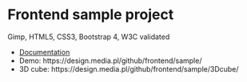 # Frontend sample project
Gimp, HTML5, CSS3, Bootstrap 4, W3C validated

<ul>
  <li><a href="https://design.media.pl/github/frontend/sample/doc/Documentation.pdf" target="_blank">Documentation</a></li>
  <li>Demo: https://design.media.pl/github/frontend/sample/</li>
  <li>3D cube: https://design.media.pl/github/frontend/sample/3Dcube/</li>
</ul>
